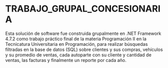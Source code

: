 # TRABAJO_GRUPAL_CONCESIONARIA
Esta solución de software fue construida grupalmente en .NET Framework 4.7.2 como trabajo práctico final de la materia Programación II en la Tecnicatura Universitaria en Programación, para realizar búsquedas filtradas en la base de datos (SQL) sobre clientes y sus compras, vehículos y su promedio de ventas, cada autoparte con su cliente y cantidad de ventas, las facturas y finalmente un reporte por cada año.
